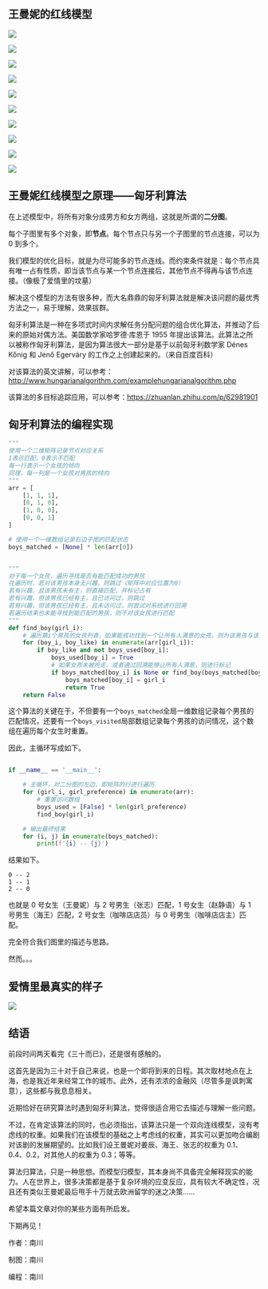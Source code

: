 ## 王曼妮的红线模型

![](https://mark-vue-oss.oss-cn-hangzhou.aliyuncs.com/picgo/%E7%8E%8B%E6%9B%BC%E5%A6%AE%E7%9A%84%E6%8B%A9%E5%81%B6%E9%97%AE%E9%A2%98%EF%BC%88%E6%96%B0%EF%BC%890.png)

![](https://mark-vue-oss.oss-cn-hangzhou.aliyuncs.com/picgo/%E7%8E%8B%E6%9B%BC%E5%A6%AE%E7%9A%84%E6%8B%A9%E5%81%B6%E9%97%AE%E9%A2%98%EF%BC%88%E6%96%B0%EF%BC%89%201.png)

![](https://mark-vue-oss.oss-cn-hangzhou.aliyuncs.com/picgo/%E7%8E%8B%E6%9B%BC%E5%A6%AE%E7%9A%84%E6%8B%A9%E5%81%B6%E9%97%AE%E9%A2%98%EF%BC%88%E6%96%B0%EF%BC%89%202.png)

![](https://mark-vue-oss.oss-cn-hangzhou.aliyuncs.com/picgo/%E7%8E%8B%E6%9B%BC%E5%A6%AE%E7%9A%84%E6%8B%A9%E5%81%B6%E9%97%AE%E9%A2%98%EF%BC%88%E6%96%B0%EF%BC%89%203.png)

![](https://mark-vue-oss.oss-cn-hangzhou.aliyuncs.com/picgo/%E7%8E%8B%E6%9B%BC%E5%A6%AE%E7%9A%84%E6%8B%A9%E5%81%B6%E9%97%AE%E9%A2%98%EF%BC%88%E6%96%B0%EF%BC%89%204.png)

![](https://mark-vue-oss.oss-cn-hangzhou.aliyuncs.com/picgo/%E7%8E%8B%E6%9B%BC%E5%A6%AE%E7%9A%84%E6%8B%A9%E5%81%B6%E9%97%AE%E9%A2%98%EF%BC%88%E6%96%B0%EF%BC%89%205.png)

![](https://mark-vue-oss.oss-cn-hangzhou.aliyuncs.com/picgo/%E7%8E%8B%E6%9B%BC%E5%A6%AE%E7%9A%84%E6%8B%A9%E5%81%B6%E9%97%AE%E9%A2%98%EF%BC%88%E6%96%B0%EF%BC%89%206.png)

![](https://mark-vue-oss.oss-cn-hangzhou.aliyuncs.com/picgo/%E7%8E%8B%E6%9B%BC%E5%A6%AE%E7%9A%84%E6%8B%A9%E5%81%B6%E9%97%AE%E9%A2%98%EF%BC%88%E6%96%B0%EF%BC%89%207.png)

![](https://mark-vue-oss.oss-cn-hangzhou.aliyuncs.com/picgo/%E7%8E%8B%E6%9B%BC%E5%A6%AE%E7%9A%84%E6%8B%A9%E5%81%B6%E9%97%AE%E9%A2%98%EF%BC%88%E6%96%B0%EF%BC%89%208.png)

![](https://mark-vue-oss.oss-cn-hangzhou.aliyuncs.com/picgo/%E7%8E%8B%E6%9B%BC%E5%A6%AE%E7%9A%84%E6%8B%A9%E5%81%B6%E9%97%AE%E9%A2%98%EF%BC%88%E6%96%B0%EF%BC%89%209.png)

## 王曼妮红线模型之原理——匈牙利算法

在上述模型中，将所有对象分成男方和女方两组，这就是所谓的**二分图**。

每个子图里有多个对象，即**节点**。每个节点只与另一个子图里的节点连接，可以为 0 到多个。

我们模型的优化目标，就是为尽可能多的节点连线。而约束条件就是：每个节点具有唯一占有性质，即当该节点与某一个节点连接后，其他节点不得再与该节点连接。（像极了爱情里的坟墓）

解决这个模型的方法有很多种，而大名鼎鼎的匈牙利算法就是解决该问题的最优秀方法之一，易于理解，效果拔群。

匈牙利算法是一种在多项式时间内求解任务分配问题的组合优化算法，并推动了后来的原始对偶方法。美国数学家哈罗德·库恩于 1955 年提出该算法。此算法之所以被称作匈牙利算法，是因为算法很大一部分是基于以前匈牙利数学家 Dénes Kőnig 和 Jenő Egerváry 的工作之上创建起来的。（来自百度百科）

对该算法的英文讲解，可以参考：http://www.hungarianalgorithm.com/examplehungarianalgorithm.php

该算法的多目标追踪应用，可以参考：https://zhuanlan.zhihu.com/p/62981901

## 匈牙利算法的编程实现

```python
"""
使用一个二维矩阵记录节点对应关系
1表示匹配，0表示不匹配
每一行表示一个女孩的倾向
同理，每一列是一个女孩对男孩的倾向
"""
arr = [
    [1, 1, 1],
    [0, 1, 0],
    [1, 0, 0],
    [0, 0, 1]
]

# 使用一个一维数组记录右边子图的匹配状态
boys_matched = [None] * len(arr[0])
```

```python

"""
对于每一个女孩，遍历寻找是否有能匹配成功的男孩
在遍历时，若对该男孩本身无兴趣，则跳过（矩阵中对应位置为0）
若有兴趣，且该男孩未有主，则直接匹配，并标记占有
若有兴趣，但该男孩已经有主，且已访问过，则跳过
若有兴趣，但该男孩已经有主，且未访问过，则尝试对系统进行回溯
若遍历结束也未能寻找到能匹配的男孩，则不对该女孩进行匹配
"""
def find_boy(girl_i):
    # 遍历第i个男孩的女孩列表，如果能成功找到一个让所有人满意的女孩，则为该男孩与该女孩进行标记
    for (boy_i, boy_like) in enumerate(arr[girl_i]):
        if boy_like and not boys_used[boy_i]:
            boys_used[boy_i] = True
            # 如果女孩未被抢走，或者通过回溯能够让所有人满意，则进行标记
            if boys_matched[boy_i] is None or find_boy(boys_matched[boy_i]):
                boys_matched[boy_i] = girl_i
                return True
    return False
```

这个算法的关键在于，不但要有一个`boys_matched`全局一维数组记录每个男孩的匹配情况，还要有一个`boys_visited`局部数组记录每个男孩的访问情况，这个数组在遍历每个女生时重置。

因此，主循环写成如下。

```python

if __name__ == '__main__':

    # 主循环，对二分图的左边，即矩阵的行进行遍历
    for (girl_i, girl_preference) in enumerate(arr):
        # 重置访问数组
        boys_used = [False] * len(girl_preference)
        find_boy(girl_i)

    # 输出最终结果
    for (i, j) in enumerate(boys_matched):
        print(f'{i} -- {j}')
```

结果如下。

```text
0 -- 2
1 -- 1
2 -- 0
```

也就是 0 号女生（王曼妮）与 2 号男生（张志）匹配，1 号女生（赵静语）与 1 号男生（海王）匹配，2 号女生（咖啡店店员）与 0 号男生（咖啡店店主）匹配。

完全符合我们图里的描述与思路。

然而。。。

## 爱情里最真实的样子

![](https://mark-vue-oss.oss-cn-hangzhou.aliyuncs.com/picgo/%E7%8E%8B%E6%9B%BC%E5%A6%AE%E7%9A%84%E6%8B%A9%E5%81%B6%E9%97%AE%E9%A2%98%EF%BC%88%E6%96%B0%EF%BC%89%2010.png)

## 结语

前段时间两天看完《三十而已》，还是很有感触的。

这首先是因为三十对于自己来说，也是一个即将到来的日程。其次取材地点在上海，也是我近年来经常工作的城市。此外，还有浓浓的金融风（尽管多是讽刺寓意），这些都与我息息相关。

近期恰好在研究算法时遇到匈牙利算法，觉得很适合用它去描述与理解一些问题。

不过，在肯定该算法的同时，也必须指出，该算法只是一个双向连线模型，没有考虑线的权重。如果我们在该模型的基础之上考虑线的权重，其实可以更加吻合编剧对该剧的发展期望的。比如我们设王曼妮对姜辰、海王、张志的权重为 0.1、0.4、0.2，对其他人的权重为 0.3；等等。

算法归算法，只是一种思想。而模型归模型，其本身尚不具备完全解释现实的能力。人在世界上，很多决策都是基于复杂环境的应变反应，具有较大不确定性，况且还有类似王曼妮最后甩手十万就去欧洲留学的迷之决策……

希望本篇文章对你的某些方面有所启发。

下期再见！

作者：南川

制图：南川

编程：南川

